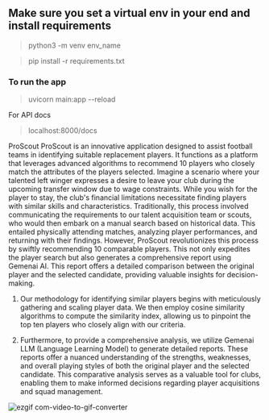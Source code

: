 ## Make sure you set a virtual env in your end and install requirements 

> python3 -m venv env_name

> pip install -r requirements.txt

### To run the app

> uvicorn main:app --reload

For API docs
> localhost:8000/docs


ProScout
ProScout is an innovative application designed to assist football teams in identifying suitable replacement players. It functions as a platform that leverages advanced algorithms to recommend 10 players who closely match the attributes of the players selected. Imagine a scenario where your talented left winger expresses a desire to leave your club during the upcoming transfer window due to wage constraints. While you wish for the player to stay, the club's financial limitations necessitate finding players with similar skills and characteristics. Traditionally, this process involved communicating the requirements to our talent acquisition team or scouts, who would then embark on a manual search based on historical data. This entailed physically attending matches, analyzing player performances, and returning with their findings. However, ProScout revolutionizes this process by swiftly recommending 10 comparable players. This not only expedites the player search but also generates a comprehensive report using Gemenai AI. This report offers a detailed comparison between the original player and the selected candidate, providing valuable insights for decision-making.

1. Our methodology for identifying similar players begins with meticulously gathering and scaling player data. We then employ cosine similarity algorithms to compute the similarity index, allowing us to pinpoint the top ten players who closely align with our criteria.

2. Furthermore, to provide a comprehensive analysis, we utilize Gemenai LLM (Language Learning Model) to generate detailed reports. These reports offer a nuanced understanding of the strengths, weaknesses, and overall playing styles of both the original player and the selected candidate. This comparative analysis serves as a valuable tool for clubs, enabling them to make informed decisions regarding player acquisitions and squad management.

![ezgif com-video-to-gif-converter](https://github.com/asheshh-lal/Scouting/assets/87692027/5f287d13-10dd-46bd-b051-2083c79f701d)
